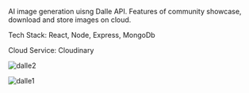 AI image generation uisng Dalle API. Features of community showcase, download and store images on cloud.

Tech Stack: React, Node, Express, MongoDb

Cloud Service: Cloudinary

![dalle2](https://github.com/20BCS7199/dalle-clone/assets/89652235/ea423ddc-a4cd-409d-a4b9-25796182da9c)

![dalle1](https://github.com/20BCS7199/dalle-clone/assets/89652235/11ef3aaa-4c40-4642-afaa-1e17190be341)
